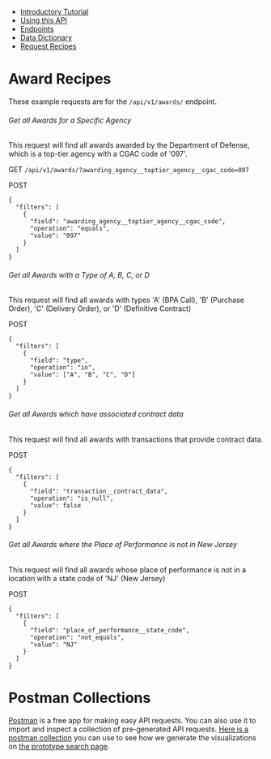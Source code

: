 <ul class="nav nav-stacked" id="sidebar">
  <li><a href="/docs/intro-tutorial">Introductory Tutorial</a></li>
  <li><a href="/docs/using-the-api">Using this API</a></li>
  <li><a href="/docs/endpoints">Endpoints</a></li>
  <li><a href="/docs/data-dictionary">Data Dictionary</a></li>
  <li><a href="/docs/recipes">Request Recipes</a>
  <!--<ul>
    <li><a href="#award-recipes">Award Recipes</a></li>
    <li><a href="#postman">Postman Collection</a></li>
  </ul>-->
  </li>

</ul>


[//]: # (Begin Content)

# Award Recipes <a name="award-recipes"></a>

These example requests are for the `/api/v1/awards/` endpoint.


###### Get all Awards for a Specific Agency

This request will find all awards awarded by the Department of Defense, which is a top-tier agency with a CGAC code of '097'.

GET
`/api/v1/awards/?awarding_agency__toptier_agency__cgac_code=097`

POST
```
{
  "filters": [
    {
      "field": "awarding_agency__toptier_agency__cgac_code",
      "operation": "equals",
      "value": "097"
    }
  ]
}
```


###### Get all Awards with a Type of A, B, C, or D

This request will find all awards with types 'A' (BPA Call), 'B' (Purchase Order), 'C' (Delivery Order), or 'D' (Definitive Contract)

POST
```
{
  "filters": [
    {
      "field": "type",
      "operation": "in",
      "value": ["A", "B", "C", "D"]
    }
  ]
}
```


###### Get all Awards which have associated contract data

This request will find all awards with transactions that provide contract data.

POST
```
{
  "filters": [
    {
      "field": "transaction__contract_data",
      "operation": "is_null",
      "value": false
    }
  ]
}
```


###### Get all Awards where the Place of Performance is _not_ in New Jersey

This request will find all awards whose place of performance is not in a location with a state code of 'NJ' (New Jersey)

POST
```
{
  "filters": [
    {
      "field": "place_of_performance__state_code",
      "operation": "not_equals",
      "value": "NJ"
    }
  ]
}
```


# Postman Collections <a name="postman"></a>

[Postman](https://www.getpostman.com/) is a free app for making easy API requests. You can also use it to import and inspect a collection of pre-generated API requests. [Here is a postman collection](https://raw.githubusercontent.com/fedspendingtransparency/usaspending-api/master/usaspending_api/static_doc_files/docs/usaspending_searchpage_postmancollection.json) you can use to see how we generate the visualizations on [the prototype search page](https://spendingdata.us/#/search/).
